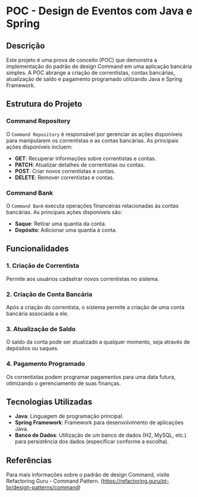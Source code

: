 # POC - Design de Eventos com Java e Spring

## Descrição

Este projeto é uma prova de conceito (POC) que demonstra a implementação do padrão de design Command em uma aplicação bancária simples. A POC abrange a criação de correntistas, contas bancárias, atualização de saldo e pagamento programado utilizando Java e Spring Framework.

## Estrutura do Projeto

### Command Repository

O `Command Repository` é responsável por gerenciar as ações disponíveis para manipularem os correntistas e as contas bancárias. As principais ações disponíveis incluem:

- **GET**: Recuperar informações sobre correntistas e contas.
- **PATCH**: Atualizar detalhes de correntistas ou contas.
- **POST**: Criar novos correntistas e contas.
- **DELETE**: Remover correntistas e contas.

### Command Bank

O `Command Bank` executa operações financeiras relacionadas às contas bancárias. As principais ações disponíveis são:

- **Saque**: Retirar uma quantia da conta.
- **Depósito**: Adicionar uma quantia à conta.

## Funcionalidades

### 1. Criação de Correntista

Permite aos usuários cadastrar novos correntistas no sistema.

### 2. Criação de Conta Bancária

Após a criação do correntista, o sistema permite a criação de uma conta bancária associada a ele.

### 3. Atualização de Saldo

O saldo da conta pode ser atualizado a qualquer momento, seja através de depósitos ou saques.

### 4. Pagamento Programado

Os correntistas podem programar pagamentos para uma data futura, otimizando o gerenciamento de suas finanças.

## Tecnologias Utilizadas

- **Java**: Linguagem de programação principal.
- **Spring Framework**: Framework para desenvolvimento de aplicações Java.
- **Banco de Dados**: Utilização de um banco de dados (H2, MySQL, etc.) para persistência dos dados (especificar conforme a escolha).

## Referências
Para mais informações sobre o padrão de design Command, visite Refactoring Guru - Command Pattern. (https://refactoring.guru/pt-br/design-patterns/command)
